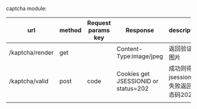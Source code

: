 

captcha module:

| url             | method | Request params key | Response                             | description                           |
| --------------- | ------ | ------------------ | ------------------------------------ | ------------------------------------- |
| /kaptcha/render | get    |                    | Content-Type:image/jpeg              | 返回验证码图片                        |
| /kaptcha/valid  | post   | code               | Cookies get JSESSIONID or status=202 | 成功则得到jsession，失败返回状态码202 |
|                 |        |                    |                                      |                                       |

